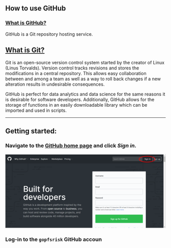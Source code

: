 ## How to use GitHub

### [What is GitHub?](https://techcrunch.com/2012/07/14/what-exactly-is-github-anyway/)

GitHub is a Git repository hosting service.

## [What is Git?](https://www.howtogeek.com/180167/htg-explains-what-is-github-and-what-do-geeks-use-it-for/)

Git is an open-source version control system started by the creator of Linux (Linus Torvalds). Version control tracks revisions and stores the modifications in a central repository. This allows easy collaboration between and among a team as well as a way to roll back changes if a new alteration results in undesirable consequences.

GitHub is perfect for data analytics and data science for the same reasons it is desirable for software developers. Additionally, GitHub allows for the storage of functions in an easily downloadable library which can be imported and used in scripts.

---

## Getting started:

### Navigate to the [GitHub home page](https://github.com/) and click *Sign in*.

![image info](./img/1_github_home.png)




### Log-in to the ```gopfsrisk``` GitHub accoun



